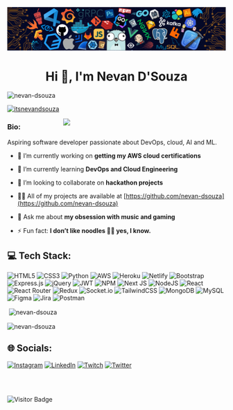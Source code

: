 <img src="./assets/header_.png">

<h1 align="center">Hi 👋, I'm Nevan D'Souza</h1>

<p align="left"> <img src="https://komarev.com/ghpvc/?username=nevan-dsouza&label=Profile%20views&color=0e75b6&style=flat" alt="nevan-dsouza" /> </p>

<p align="left"> <a href="https://twitter.com/itsnevandsouza" target="blank"><img src="https://img.shields.io/twitter/follow/itsnevandsouza?logo=twitter&style=for-the-badge" alt="itsnevandsouza" /></a> </p>

<img align='right' src='./assets/demonslayer.gif' width='375'>

<div>
  <h3>Bio:</h3>
  <p>Aspiring software developer passionate about DevOps, cloud, AI and ML.<p>

- 🔭 I’m currently working on **getting my AWS cloud certifications**

- 🌱 I’m currently learning **DevOps and Cloud Engineering**

- 👯 I’m looking to collaborate on **hackathon projects**

- 👨‍💻 All of my projects are available at [https://github.com/nevan-dsouza](https://github.com/nevan-dsouza)

- 💬 Ask me about **my obsession with music and gaming**

- ⚡ Fun fact: **I don’t like noodles 🤷🏻 yes, I know.**
</div>

## 💻 Tech Stack:
![HTML5](https://img.shields.io/badge/html5-%23E34F26.svg?style=for-the-badge&logo=html5&logoColor=white) ![CSS3](https://img.shields.io/badge/css3-%231572B6.svg?style=for-the-badge&logo=css3&logoColor=white) ![Python](https://img.shields.io/badge/python-3670A0?style=for-the-badge&logo=python&logoColor=ffdd54) ![AWS](https://img.shields.io/badge/AWS-%23FF9900.svg?style=for-the-badge&logo=amazon-aws&logoColor=white) ![Heroku](https://img.shields.io/badge/heroku-%23430098.svg?style=for-the-badge&logo=heroku&logoColor=white) ![Netlify](https://img.shields.io/badge/netlify-%23000000.svg?style=for-the-badge&logo=netlify&logoColor=#00C7B7) ![Bootstrap](https://img.shields.io/badge/bootstrap-%23563D7C.svg?style=for-the-badge&logo=bootstrap&logoColor=white) ![Express.js](https://img.shields.io/badge/express.js-%23404d59.svg?style=for-the-badge&logo=express&logoColor=%2361DAFB) ![jQuery](https://img.shields.io/badge/jquery-%230769AD.svg?style=for-the-badge&logo=jquery&logoColor=white) ![JWT](https://img.shields.io/badge/JWT-black?style=for-the-badge&logo=JSON%20web%20tokens) ![NPM](https://img.shields.io/badge/NPM-%23000000.svg?style=for-the-badge&logo=npm&logoColor=white) ![Next JS](https://img.shields.io/badge/Next-black?style=for-the-badge&logo=next.js&logoColor=white) ![NodeJS](https://img.shields.io/badge/node.js-6DA55F?style=for-the-badge&logo=node.js&logoColor=white) ![React](https://img.shields.io/badge/react-%2320232a.svg?style=for-the-badge&logo=react&logoColor=%2361DAFB) ![React Router](https://img.shields.io/badge/React_Router-CA4245?style=for-the-badge&logo=react-router&logoColor=white) ![Redux](https://img.shields.io/badge/redux-%23593d88.svg?style=for-the-badge&logo=redux&logoColor=white) ![Socket.io](https://img.shields.io/badge/Socket.io-black?style=for-the-badge&logo=socket.io&badgeColor=010101) ![TailwindCSS](https://img.shields.io/badge/tailwindcss-%2338B2AC.svg?style=for-the-badge&logo=tailwind-css&logoColor=white) ![MongoDB](https://img.shields.io/badge/MongoDB-%234ea94b.svg?style=for-the-badge&logo=mongodb&logoColor=white) ![MySQL](https://img.shields.io/badge/mysql-%2300f.svg?style=for-the-badge&logo=mysql&logoColor=white) 	![Figma](https://img.shields.io/badge/figma-%23F24E1E.svg?style=for-the-badge&logo=figma&logoColor=white) ![Jira](https://img.shields.io/badge/jira-%230A0FFF.svg?style=for-the-badge&logo=jira&logoColor=white) ![Postman](https://img.shields.io/badge/Postman-FF6C37?style=for-the-badge&logo=postman&logoColor=white)

<p>&nbsp;<img align="center" src="https://github-readme-stats.vercel.app/api?username=nevan-dsouza&theme=midnight-purple&hide_border=true&include_all_commits=false&count_private=true" alt="nevan-dsouza" /></p>

<p><img align="center" src="https://github-readme-streak-stats.herokuapp.com/?user=nevan-dsouza&theme=midnight-purple&hide_border=true" alt="nevan-dsouza" /></p>

## 🌐 Socials:
[![Instagram](https://img.shields.io/badge/Instagram-%23E4405F.svg?logo=Instagram&logoColor=white)](https://instagram.com/nevan.dsouza) [![LinkedIn](https://img.shields.io/badge/LinkedIn-%230077B5.svg?logo=linkedin&logoColor=white)](https://linkedin.com/in/nevan-dsouza) [![Twitch](https://img.shields.io/badge/Twitch-%239146FF.svg?logo=Twitch&logoColor=white)](https://twitch.tv/TheToxicSlayer28) [![Twitter](https://img.shields.io/badge/Twitter-%231DA1F2.svg?logo=Twitter&logoColor=white)](https://twitter.com/itsnevandsouza) 

<br />
<br />


![Visitor Badge](https://visitor-badge.laobi.icu/badge?page_id=nevan-dsouza)

